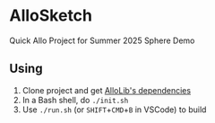 # AlloSketch
Quick Allo Project for Summer 2025 Sphere Demo

## Using
1. Clone project and get [AlloLib's dependencies](https://github.com/AlloSphere-Research-Group/allolib/blob/main/readme.md)
2. In a Bash shell, do `./init.sh`
3. Use `./run.sh` (or `SHIFT`+`CMD`+`B` in VSCode) to build